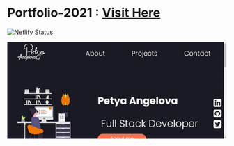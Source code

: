 
# Portfolio-2021 : <a href="https://petya-angelova.netlify.app" target="_blank">Visit Here </a>

[![Netlify Status](https://api.netlify.com/api/v1/badges/86ca7c2f-5a58-42f4-87fc-18573a3a2fb3/deploy-status)](https://app.netlify.com/sites/petya-angelova/deploys)


![](img/project.gif)